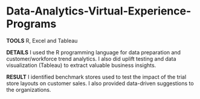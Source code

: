 # Data-Analytics-Virtual-Experience-Programs
**TOOLS** 
R, Excel and Tableau

**DETAILS**
I used the R programming language for data preparation and customer/workforce trend analytics. I also did uplift testing and data visualization (Tableau) to extract valuable business insights.

**RESULT**
I identified benchmark stores used to test the impact of the trial store layouts on customer sales. I also provided data-driven suggestions to the organizations.
